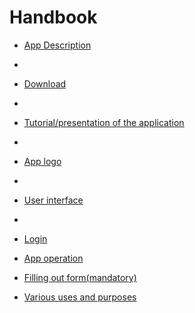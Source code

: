 # Handbook
* [App Description](https://github.com/galessandroni/Automezzi/blob/d2d9f742180f47ffce0bbceafb7c1af4ea3e8573/doc/handbook/Handbook/App%20description.md)
* 
* [Download](https://github.com/galessandroni/Automezzi/blob/d2d9f742180f47ffce0bbceafb7c1af4ea3e8573/doc/handbook/Handbook/Download.md)
* 
* [Tutorial/presentation of the application](https://github.com/galessandroni/Automezzi/blob/d99e1f7b9fe538e8f3b9c75096229149c1e1354b/doc/handbook/Handbook/Tutorial%20of%20the%20application.md)
* 
* [App logo](https://github.com/galessandroni/Automezzi/blob/b4b64ecd54786c8e49bfa456c024840b1ba8208e/doc/handbook/Handbook/App%20logo.md)
* 
* [User interface](https://github.com/galessandroni/Automezzi/blob/d99e1f7b9fe538e8f3b9c75096229149c1e1354b/doc/handbook/Handbook/User%20interface.md)
* 
* [Login](https://github.com/galessandroni/Automezzi/blob/d99e1f7b9fe538e8f3b9c75096229149c1e1354b/doc/handbook/Handbook/Login.md)

* [App operation](https://github.com/galessandroni/Automezzi/blob/74bc181eb505d3958847e46b3beaf272e0481717/doc/handbook/Handbook/App%20operation.md) 

* [Filling out form(mandatory)](https://github.com/galessandroni/Automezzi/blob/74bc181eb505d3958847e46b3beaf272e0481717/doc/handbook/Handbook/Filling%20out%20form(mandatory).md)

* [Various uses and purposes](https://github.com/galessandroni/Automezzi/blob/74bc181eb505d3958847e46b3beaf272e0481717/doc/handbook/Handbook/Various%20uses%20and%20purposes.md) 

